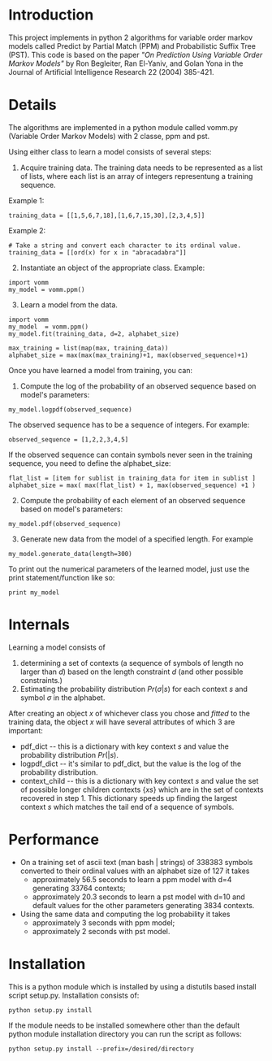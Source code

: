 Introduction
===========

This project implements in python 2 algorithms for variable order
markov models called Predict by Partial Match (PPM) and Probabilistic
Suffix Tree (PST). This code is based on the paper *"On Prediction Using Variable
Order Markov Models"* by Ron Begleiter, Ran El-Yaniv, and Golan Yona in
the Journal of Artificial Intelligence Research 22 (2004) 385-421.

Details
=======
The algorithms are implemented in a python module called vomm.py
(Variable Order Markov Models) with 2 classe, ppm and pst.

Using either class to learn a model consists of several steps:

1. Acquire training data. The training data needs to be represented as a list of lists, where each list is an array of integers representung a training sequence. 

Example 1:
```{python}
training_data = [[1,5,6,7,18],[1,6,7,15,30],[2,3,4,5]]
```

Example 2:
```{python}
# Take a string and convert each character to its ordinal value.
training_data = [[ord(x) for x in "abracadabra"]]
```

2. Instantiate an object of the appropriate class. Example:
```{python}
import vomm
my_model = vomm.ppm()
```

3. Learn a model from the data.
```{python}
import vomm
my_model  = vomm.ppm()
my_model.fit(training_data, d=2, alphabet_size)
```


```{python}
max_training = list(map(max, training_data))
alphabet_size = max(max(max_training)+1, max(observed_sequence)+1)
```

Once you have learned a model from training, you can:

1. Compute the log of the probability of an observed sequence based on model's parameters:
```{python}
my_model.logpdf(observed_sequence)
```
The observed sequence has to be a sequence of integers. For example:
```{python}
observed_sequence = [1,2,2,3,4,5]
```

If the observed sequence can contain symbols never seen in the training sequence, you need to define the alphabet_size:
```{python}
flat_list = [item for sublist in training_data for item in sublist ]
alphabet_size = max( max(flat_list) + 1, max(observed_sequence) +1 )
```


2. Compute the probability of each element of an observed sequence based on model's parameters:
```{python}
my_model.pdf(observed_sequence)
```

3. Generate new data from the model of a specified length. For example
```{python}
my_model.generate_data(length=300)
```

To print out the numerical parameters of the learned model, just use the print statement/function like so:
```{python}
print my_model
```

Internals
=========
Learning a model consists of

1. determining a set of contexts (a sequence of symbols of length no
   larger than $d$) based on the length constraint $d$ (and other
   possible constraints.)
2. Estimating the probability distribution $Pr(\sigma|s)$ for each
   context $s$ and symbol $\sigma$ in the alphabet.

After creating an object $x$ of whichever class you chose and *fitted*
to the training data, the object $x$ will have several attributes of
which 3 are important:

* pdf_dict -- this is a dictionary with key context $s$ and value the probability distribution $Pr(|s)$.
* logpdf_dict -- it's similar to pdf_dict, but the value is the log of the probability distribution.
* context_child -- this is a dictionary with key context $s$ and value
  the set of possible longer children contexts $\{ xs \}$ which are in
  the set of contexts recovered in step 1. This dictionary speeds up
  finding the largest context $s$ which matches the tail end of a
  sequence of symbols.

Performance
===========

* On a training set of ascii text (man bash | strings) of 338383 symbols  converted to their ordinal values with an alphabet size of 127 it takes
  * approximately 56.5 seconds to learn a ppm model with d=4 generating 33764 contexts;
  * approximately 20.3 seconds to learn a pst model with d=10 and default values for the other parameters generating 3834 contexts.
* Using the same data and computing the log probability it takes
  * approximately 3 seconds with ppm model;
  * approximately 2 seconds with pst model.

Installation
===========

This is a python module which is installed by using a distutils based
install script setup.py.  Installation consists of:

```
python setup.py install
```

If the module needs to be installed somewhere other than the default
python module installation directory you can run the script as
follows:

```
python setup.py install --prefix=/desired/directory
```
